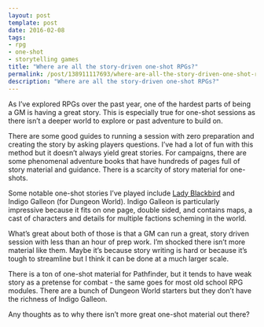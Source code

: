```yaml
---
layout: post
template: post
date: 2016-02-08
tags:
- rpg
- one-shot
- storytelling games
title: "Where are all the story-driven one-shot RPGs?"
permalink: /post/138911117693/where-are-all-the-story-driven-one-shot-rpgs
description: "Where are all the story-driven one-shot RPGs?"
---
```

<p>As I’ve explored RPGs over the past year, one of the hardest parts of being a GM is having a great story. This is especially true for one-shot sessions as there isn’t a deeper world to explore or past adventure to build on.</p><p>There are some good guides to running a session with zero preparation and creating the story by asking players questions. I’ve had a lot of fun with this method but it doesn’t always yield great stories. For campaigns, there are some phenomenal adventure books that have hundreds of pages full of story material and guidance. There is a scarcity of story material for one-shots.</p><p>Some notable one-shot stories I’ve played include <a href="http://www.onesevendesign.com/ladyblackbird/">Lady Blackbird</a>&nbsp;and Indigo Galleon (for Dungeon World). Indigo Galleon is particularly impressive because it fits on one page, double sided, and contains maps, a cast of characters and details for multiple factions scheming in the world.</p><p>What’s great about both of those is that a GM can run a great, story driven session with less than an hour of prep work. I’m shocked there isn’t more material like them. Maybe it’s because story writing is hard or because it’s tough to streamline but I think it can be done at a much larger scale.</p><p>There is a ton of one-shot material for Pathfinder, but it tends to have weak story as a pretense for combat - the same goes for most old school RPG modules. There are a bunch of Dungeon World starters but they don’t have the richness of Indigo Galleon.</p><p>Any thoughts as to why there isn’t more great one-shot material out there?</p>
